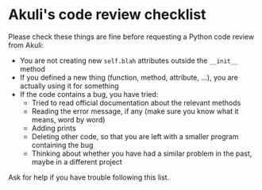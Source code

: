 # Akuli's code review checklist

Please check these things are fine before requesting a Python code review from Akuli:
- You are not creating new `self.blah` attributes outside the `__init__` method
- If you defined a new thing (function, method, attribute, ...), you are actually using it for something
- If the code contains a bug, you have tried:
    - Tried to read official documentation about the relevant methods
    - Reading the error message, if any (make sure you know what it means, word by word)
    - Adding prints
    - Deleting other code, so that you are left with a smaller program containing the bug
    - Thinking about whether you have had a similar problem in the past, maybe in a different project

Ask for help if you have trouble following this list.
